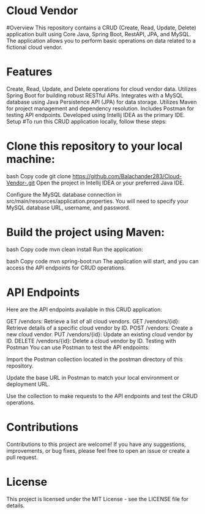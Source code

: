 # Cloud Vendor

#Overview
This repository contains a CRUD (Create, Read, Update, Delete) application built using Core Java, Spring Boot, RestAPI, JPA, and MySQL. The application allows you to perform basic operations on data related to a fictional cloud vendor.

# Features
Create, Read, Update, and Delete operations for cloud vendor data.
Utilizes Spring Boot for building robust RESTful APIs.
Integrates with a MySQL database using Java Persistence API (JPA) for data storage.
Utilizes Maven for project management and dependency resolution.
Includes Postman for testing API endpoints.
Developed using Intellij IDEA as the primary IDE.
Setup
#To run this CRUD application locally, follow these steps:

# Clone this repository to your local machine:

bash
Copy code
git clone https://github.com/Balachander283/Cloud-Vendor-.git
Open the project in Intellij IDEA or your preferred Java IDE.

Configure the MySQL database connection in src/main/resources/application.properties. You will need to specify your MySQL database URL, username, and password.

# Build the project using Maven:

bash
Copy code
mvn clean install
Run the application:

bash
Copy code
mvn spring-boot:run
The application will start, and you can access the API endpoints for CRUD operations.

# API Endpoints
Here are the API endpoints available in this CRUD application:

GET /vendors: Retrieve a list of all cloud vendors.
GET /vendors/{id}: Retrieve details of a specific cloud vendor by ID.
POST /vendors: Create a new cloud vendor.
PUT /vendors/{id}: Update an existing cloud vendor by ID.
DELETE /vendors/{id}: Delete a cloud vendor by ID.
Testing with Postman
You can use Postman to test the API endpoints:

Import the Postman collection located in the postman directory of this repository.

Update the base URL in Postman to match your local environment or deployment URL.

Use the collection to make requests to the API endpoints and test the CRUD operations.

# Contributions
Contributions to this project are welcome! If you have any suggestions, improvements, or bug fixes, please feel free to open an issue or create a pull request.

# License
This project is licensed under the MIT License - see the LICENSE file for details.
